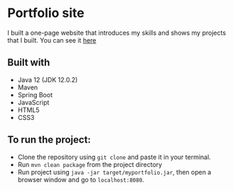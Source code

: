 # Portfolio site

I built a one-page website that introduces my skills and shows my projects that I built. You can see it [here](https://cryzed.000webhostapp.com/)

## Built with

* Java 12 (JDK 12.0.2)
* Maven
* Spring Boot
* JavaScript
* HTML5
* CSS3

## To run the project:

* Clone the repository using `git clone` and paste it in your terminal.
* Run `mvn clean package` from the project directory
* Run project using `java -jar target/myportfolio.jar`, then open a browser window and go to `localhost:8080`.
